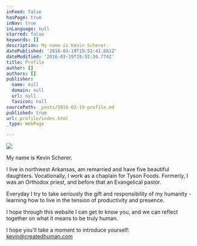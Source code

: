 ```yaml
---
inFeed: false
hasPage: true
inNav: true
inLanguage: null
starred: false
keywords: []
description: My name is Kevin Scherer.
datePublished: '2016-03-19T19:52:41.661Z'
dateModified: '2016-03-19T19:52:34.774Z'
title: Profile
author: []
authors: []
publisher:
  name: null
  domain: null
  url: null
  favicon: null
sourcePath: _posts/2016-03-19-profile.md
published: true
url: profile/index.html
_type: WebPage

---
```

![](https://the-grid-user-content.s3-us-west-2.amazonaws.com/115c50ae-c9ef-41a0-9732-54f77dc42abc.jpg)

My name is Kevin Scherer.

I live in northwest Arkansas, am remarried and have five beautiful daughters. Vocationally, I work as a chaplain for Tyson Foods. Formerly, I was an Orthodox priest, and before that an Evangelical pastor.

Everyday I try to take seriously the gift and responsibility of my humanity - learning how to live in the tension of productivity and presence.

I hope through this website I can get to know you, and we can reflect together on what it means to be truly human.

I hope you'll take a moment to introduce yourself: kevin@createdhuman.com